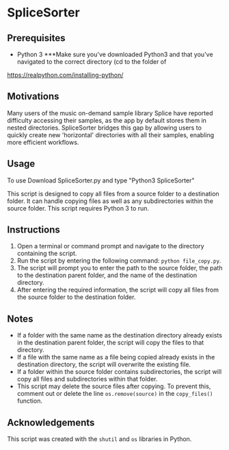 # SpliceSorter


## Prerequisites

- Python 3
***Make sure you've downloaded Python3 and that you've navigated to the correct directory (cd to the folder of 

https://realpython.com/installing-python/

## Motivations

Many users of the music on-demand sample library Splice have reported difficulty accessing their samples, as the app by default stores them in nested directories. SpliceSorter bridges this gap by allowing users to quickly create new 'horizontal' directories with all their samples, enabling more efficient workflows.

## Usage

To use Download SpliceSorter.py and type "Python3 SpliceSorter" 

This script is designed to copy all files from a source folder to a destination folder. It can handle copying files as well as any subdirectories within the source folder. This script requires Python 3 to run.

## Instructions

1. Open a terminal or command prompt and navigate to the directory containing the script.
2. Run the script by entering the following command: `python file_copy.py`.
3. The script will prompt you to enter the path to the source folder, the path to the destination parent folder, and the name of the destination directory.
4. After entering the required information, the script will copy all files from the source folder to the destination folder.

## Notes

- If a folder with the same name as the destination directory already exists in the destination parent folder, the script will copy the files to that directory.
- If a file with the same name as a file being copied already exists in the destination directory, the script will overwrite the existing file.
- If a folder within the source folder contains subdirectories, the script will copy all files and subdirectories within that folder.
- This script may delete the source files after copying. To prevent this, comment out or delete the line `os.remove(source)` in the `copy_files()` function.

## Acknowledgements

This script was created with the `shutil` and `os` libraries in Python.


